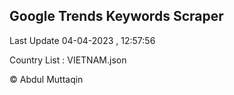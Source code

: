 

## Google Trends Keywords Scraper 
 
Last Update 04-04-2023 , 12:57:56

Country List :
VIETNAM.json



© Abdul Muttaqin 
